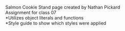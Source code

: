 Salmon Cookie Stand page created by Nathan Pickard <br>
Assignment for class 07 <br>
*Utilizes object literals and functions <br>
*Style guide to show which styles were applied <br>

